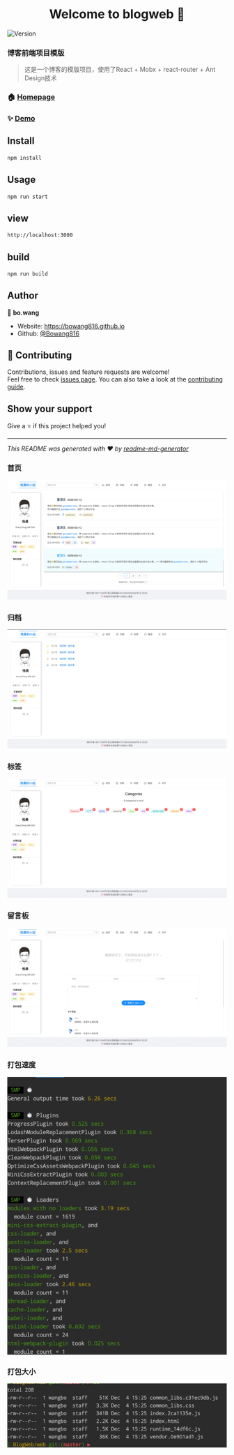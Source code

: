 <h1 align="center">Welcome to blogweb 👋</h1>
<p>
  <img alt="Version" src="https://img.shields.io/badge/version-0.0.1-blue.svg?cacheSeconds=2592000" />
</p>

### 博客前端项目模版

> 这是一个博客的模版项目，使用了React + Mobx + react-router + Ant Design技术

### 🏠 [Homepage](https://github.com/BoWang816/blogWeb)

### ✨ [Demo](https://web.wangboweb.ml)

## Install

```sh
npm install
```

## Usage

```sh
npm run start
```

## view
```html
http://localhost:3000
```

## build
```sh
npm run build
```

## Author

👤 **bo.wang**

* Website: https://bowang816.github.io
* Github: [@Bowang816](https://github.com/Bowang816)

## 🤝 Contributing

Contributions, issues and feature requests are welcome!<br />Feel free to check [issues page](https://github.com/BoWang816/blogWeb/issues). You can also take a look at the [contributing guide](http://gitlab.platdep.shuyun.com/fe/fe-c/ccms-benefit-mamage-react/blob/master/CONTRIBUTING.md).

## Show your support

Give a ⭐️ if this project helped you!

***
_This README was generated with ❤️ by [readme-md-generator](https://github.com/kefranabg/readme-md-generator)_


### 首页
![img.png](demoImg/index.png)

### 归档
![img_1.png](demoImg/archives.png)

### 标签
![img.png](demoImg/tags.png)

### 留言板
![img.png](demoImg/guest.png)

### 打包速度
![img.png](demoImg/speed.png)

### 打包大小
![img.png](demoImg/package.png)
